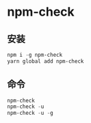 # npm-check

## 安装

```powershell
npm i -g npm-check
yarn global add npm-check
```

## 命令

```powershell
npm-check
npm-check -u
npm-check -u -g
```
